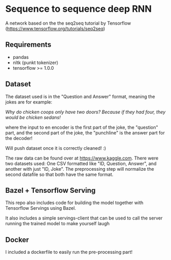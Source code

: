 # Sequence to sequence deep RNN
A network based on the the seq2seq tutorial by Tensorflow (https://www.tensorflow.org/tutorials/seq2seq)

## Requirements
- pandas
- nltk (punkt tokenizer)
- tensorflow >= 1.0.0

## Dataset
The dataset used is in the "Question and Answer" format, meaning
the jokes are for example:

_Why do chicken coops only have two doors? Because if they had four, they would be chicken sedans!_

where the input to en encoder is the first part of the joke, the "question" part, and
the second part of the joke, the "punchline" is the answer part for the decoder!

Will push dataset once it is correctly cleaned! :)

The raw data can be found over at https://www.kaggle.com. There were two datasets used: One CSV formatted like "ID, Question, Answer", and another with just "ID, Joke". The preprocessing step will normalize the second datafile so that both have the same format.

## Bazel + Tensorflow Serving
This repo also includes code for building the model together with Tensorflow Servings
using Bazel.

It also includes a simple servings-client that can be used to call the server running the
trained model to make yourself laugh

## Docker
I included a dockerfile to easily run the pre-processing part!
